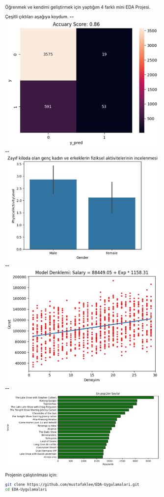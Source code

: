 Öğrenmek ve kendimi geliştirmek için yaptığım 4 farklı mini EDA Projesi.

Çeşitli çıktıları aşağıya koydum.
**--**
![kalp-krizi-dataset.png](images/kalp-krizi-dataset.png)
**--**
![obezite-dataset.png](images/obezite-dataset.png)
**--**
![simple-linear-regression.png](images/simple-linear-regression.png)
**--**
![simple-linear-regression.png](images/tv-sovlar-dataset.png)

Projenin çalıştırılması için:
```bash
git clone https://github.com/mustafaklee/EDA-Uygulamalari.git
cd EDA-Uygulamalari
```
